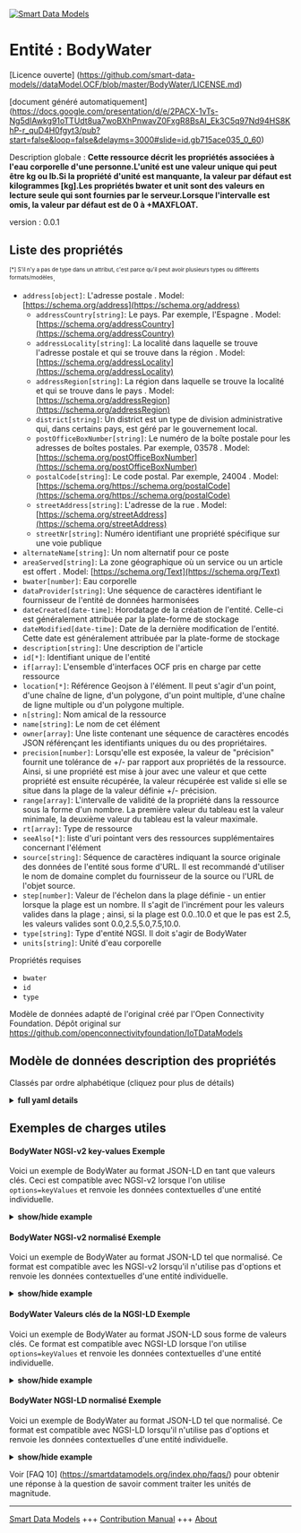 <!-- 10-Header -->  
[![Smart Data Models](https://smartdatamodels.org/wp-content/uploads/2022/01/SmartDataModels_logo.png "Logo")](https://smartdatamodels.org)  
Entité : BodyWater  
==================<!-- /10-Header -->  
<!-- 15-License -->  
[Licence ouverte] (https://github.com/smart-data-models//dataModel.OCF/blob/master/BodyWater/LICENSE.md)  
[document généré automatiquement] (https://docs.google.com/presentation/d/e/2PACX-1vTs-Ng5dIAwkg91oTTUdt8ua7woBXhPnwavZ0FxgR8BsAI_Ek3C5q97Nd94HS8KhP-r_quD4H0fgyt3/pub?start=false&loop=false&delayms=3000#slide=id.gb715ace035_0_60)  
<!-- /15-License -->  
<!-- 20-Description -->  
Description globale : **Cette ressource décrit les propriétés associées à l'eau corporelle d'une personne.L'unité est une valeur unique qui peut être kg ou lb.Si la propriété d'unité est manquante, la valeur par défaut est kilogrammes [kg].Les propriétés bwater et unit sont des valeurs en lecture seule qui sont fournies par le serveur.Lorsque l'intervalle est omis, la valeur par défaut est de 0 à +MAXFLOAT.**  
version : 0.0.1  
<!-- /20-Description -->  
<!-- 30-PropertiesList -->  

## Liste des propriétés  

<sup><sub>[*] S'il n'y a pas de type dans un attribut, c'est parce qu'il peut avoir plusieurs types ou différents formats/modèles</sub></sup>.  
- `address[object]`: L'adresse postale  . Model: [https://schema.org/address](https://schema.org/address)	- `addressCountry[string]`: Le pays. Par exemple, l'Espagne  . Model: [https://schema.org/addressCountry](https://schema.org/addressCountry)  
	- `addressLocality[string]`: La localité dans laquelle se trouve l'adresse postale et qui se trouve dans la région  . Model: [https://schema.org/addressLocality](https://schema.org/addressLocality)  
	- `addressRegion[string]`: La région dans laquelle se trouve la localité et qui se trouve dans le pays  . Model: [https://schema.org/addressRegion](https://schema.org/addressRegion)  
	- `district[string]`: Un district est un type de division administrative qui, dans certains pays, est géré par le gouvernement local.    
	- `postOfficeBoxNumber[string]`: Le numéro de la boîte postale pour les adresses de boîtes postales. Par exemple, 03578  . Model: [https://schema.org/postOfficeBoxNumber](https://schema.org/postOfficeBoxNumber)  
	- `postalCode[string]`: Le code postal. Par exemple, 24004  . Model: [https://schema.org/https://schema.org/postalCode](https://schema.org/https://schema.org/postalCode)  
	- `streetAddress[string]`: L'adresse de la rue  . Model: [https://schema.org/streetAddress](https://schema.org/streetAddress)  
	- `streetNr[string]`: Numéro identifiant une propriété spécifique sur une voie publique    
- `alternateName[string]`: Un nom alternatif pour ce poste  - `areaServed[string]`: La zone géographique où un service ou un article est offert  . Model: [https://schema.org/Text](https://schema.org/Text)- `bwater[number]`: Eau corporelle  - `dataProvider[string]`: Une séquence de caractères identifiant le fournisseur de l'entité de données harmonisées  - `dateCreated[date-time]`: Horodatage de la création de l'entité. Celle-ci est généralement attribuée par la plate-forme de stockage  - `dateModified[date-time]`: Date de la dernière modification de l'entité. Cette date est généralement attribuée par la plate-forme de stockage  - `description[string]`: Une description de l'article  - `id[*]`: Identifiant unique de l'entité  - `if[array]`: L'ensemble d'interfaces OCF pris en charge par cette ressource  - `location[*]`: Référence Geojson à l'élément. Il peut s'agir d'un point, d'une chaîne de ligne, d'un polygone, d'un point multiple, d'une chaîne de ligne multiple ou d'un polygone multiple.  - `n[string]`: Nom amical de la ressource  - `name[string]`: Le nom de cet élément  - `owner[array]`: Une liste contenant une séquence de caractères encodés JSON référençant les identifiants uniques du ou des propriétaires.  - `precision[number]`: Lorsqu'elle est exposée, la valeur de "précision" fournit une tolérance de +/- par rapport aux propriétés de la ressource. Ainsi, si une propriété est mise à jour avec une valeur et que cette propriété est ensuite récupérée, la valeur récupérée est valide si elle se situe dans la plage de la valeur définie +/- précision.  - `range[array]`: L'intervalle de validité de la propriété dans la ressource sous la forme d'un nombre. La première valeur du tableau est la valeur minimale, la deuxième valeur du tableau est la valeur maximale.  - `rt[array]`: Type de ressource  - `seeAlso[*]`: liste d'uri pointant vers des ressources supplémentaires concernant l'élément  - `source[string]`: Séquence de caractères indiquant la source originale des données de l'entité sous forme d'URL. Il est recommandé d'utiliser le nom de domaine complet du fournisseur de la source ou l'URL de l'objet source.  - `step[number]`: Valeur de l'échelon dans la plage définie - un entier lorsque la plage est un nombre.  Il s'agit de l'incrément pour les valeurs valides dans la plage ; ainsi, si la plage est 0.0..10.0 et que le pas est 2.5, les valeurs valides sont 0.0,2.5,5.0,7.5,10.0.  - `type[string]`: Type d'entité NGSI. Il doit s'agir de BodyWater  - `units[string]`: Unité d'eau corporelle  <!-- /30-PropertiesList -->  
<!-- 35-RequiredProperties -->  
Propriétés requises  
- `bwater`  - `id`  - `type`  <!-- /35-RequiredProperties -->  
<!-- 40-RequiredProperties -->  
Modèle de données adapté de l'original créé par l'Open Connectivity Foundation. Dépôt original sur https://github.com/openconnectivityfoundation/IoTDataModels  
<!-- /40-RequiredProperties -->  
<!-- 50-DataModelHeader -->  
## Modèle de données description des propriétés  
Classés par ordre alphabétique (cliquez pour plus de détails)  
<!-- /50-DataModelHeader -->  
<!-- 60-ModelYaml -->  
<details><summary><strong>full yaml details</strong></summary>    
```yaml  
BodyWater:    
  description: 'This Resource describes the Properties associated with a person''s body water.The unit is a single value that is one of kg or lb.If the unit Property is missing the default is kilograms [kg].The bwater and unit Properties are read-only values that are provided by the Server.When range is omitted the default is 0 to +MAXFLOAT.'    
  properties:    
    address:    
      description: The mailing address    
      properties:    
        addressCountry:    
          description: 'The country. For example, Spain'    
          type: string    
          x-ngsi:    
            model: https://schema.org/addressCountry    
            type: Property    
        addressLocality:    
          description: 'The locality in which the street address is, and which is in the region'    
          type: string    
          x-ngsi:    
            model: https://schema.org/addressLocality    
            type: Property    
        addressRegion:    
          description: 'The region in which the locality is, and which is in the country'    
          type: string    
          x-ngsi:    
            model: https://schema.org/addressRegion    
            type: Property    
        district:    
          description: 'A district is a type of administrative division that, in some countries, is managed by the local government'    
          type: string    
          x-ngsi:    
            type: Property    
        postOfficeBoxNumber:    
          description: 'The post office box number for PO box addresses. For example, 03578'    
          type: string    
          x-ngsi:    
            model: https://schema.org/postOfficeBoxNumber    
            type: Property    
        postalCode:    
          description: 'The postal code. For example, 24004'    
          type: string    
          x-ngsi:    
            model: https://schema.org/https://schema.org/postalCode    
            type: Property    
        streetAddress:    
          description: The street address    
          type: string    
          x-ngsi:    
            model: https://schema.org/streetAddress    
            type: Property    
        streetNr:    
          description: Number identifying a specific property on a public street    
          type: string    
          x-ngsi:    
            type: Property    
      type: object    
      x-ngsi:    
        model: https://schema.org/address    
        type: Property    
    alternateName:    
      description: An alternative name for this item    
      type: string    
      x-ngsi:    
        type: Property    
    areaServed:    
      description: The geographic area where a service or offered item is provided    
      type: string    
      x-ngsi:    
        model: https://schema.org/Text    
        type: Property    
    bwater:    
      description: Body water    
      minimum: 0.0    
      readOnly: true    
      type: number    
      x-ngsi:    
        type: Property    
    dataProvider:    
      description: A sequence of characters identifying the provider of the harmonised data entity    
      type: string    
      x-ngsi:    
        type: Property    
    dateCreated:    
      description: Entity creation timestamp. This will usually be allocated by the storage platform    
      format: date-time    
      type: string    
      x-ngsi:    
        type: Property    
    dateModified:    
      description: Timestamp of the last modification of the entity. This will usually be allocated by the storage platform    
      format: date-time    
      type: string    
      x-ngsi:    
        type: Property    
    description:    
      description: A description of this item    
      type: string    
      x-ngsi:    
        type: Property    
    id:    
      anyOf:    
        - description: Identifier format of any NGSI entity    
          maxLength: 256    
          minLength: 1    
          pattern: ^[\w\-\.\{\}\$\+\*\[\]`|~^@!,:\\]+$    
          type: string    
          x-ngsi:    
            type: Property    
        - description: Identifier format of any NGSI entity    
          format: uri    
          type: string    
          x-ngsi:    
            type: Property    
      description: Unique identifier of the entity    
      x-ngsi:    
        type: Property    
    if:    
      description: The OCF Interface set supported by this Resource    
      items:    
        enum:    
          - oic.if.s    
          - oic.if.baseline    
        maxLength: 64    
        type: string    
      minItems: 1    
      readOnly: true    
      type: array    
      uniqueItems: true    
      x-ngsi:    
        type: Property    
    location:    
      description: 'Geojson reference to the item. It can be Point, LineString, Polygon, MultiPoint, MultiLineString or MultiPolygon'    
      oneOf:    
        - description: Geojson reference to the item. Point    
          properties:    
            bbox:    
              items:    
                type: number    
              minItems: 4    
              type: array    
            coordinates:    
              items:    
                type: number    
              minItems: 2    
              type: array    
            type:    
              enum:    
                - Point    
              type: string    
          required:    
            - type    
            - coordinates    
          title: GeoJSON Point    
          type: object    
          x-ngsi:    
            type: GeoProperty    
        - description: Geojson reference to the item. LineString    
          properties:    
            bbox:    
              items:    
                type: number    
              minItems: 4    
              type: array    
            coordinates:    
              items:    
                items:    
                  type: number    
                minItems: 2    
                type: array    
              minItems: 2    
              type: array    
            type:    
              enum:    
                - LineString    
              type: string    
          required:    
            - type    
            - coordinates    
          title: GeoJSON LineString    
          type: object    
          x-ngsi:    
            type: GeoProperty    
        - description: Geojson reference to the item. Polygon    
          properties:    
            bbox:    
              items:    
                type: number    
              minItems: 4    
              type: array    
            coordinates:    
              items:    
                items:    
                  items:    
                    type: number    
                  minItems: 2    
                  type: array    
                minItems: 4    
                type: array    
              type: array    
            type:    
              enum:    
                - Polygon    
              type: string    
          required:    
            - type    
            - coordinates    
          title: GeoJSON Polygon    
          type: object    
          x-ngsi:    
            type: GeoProperty    
        - description: Geojson reference to the item. MultiPoint    
          properties:    
            bbox:    
              items:    
                type: number    
              minItems: 4    
              type: array    
            coordinates:    
              items:    
                items:    
                  type: number    
                minItems: 2    
                type: array    
              type: array    
            type:    
              enum:    
                - MultiPoint    
              type: string    
          required:    
            - type    
            - coordinates    
          title: GeoJSON MultiPoint    
          type: object    
          x-ngsi:    
            type: GeoProperty    
        - description: Geojson reference to the item. MultiLineString    
          properties:    
            bbox:    
              items:    
                type: number    
              minItems: 4    
              type: array    
            coordinates:    
              items:    
                items:    
                  items:    
                    type: number    
                  minItems: 2    
                  type: array    
                minItems: 2    
                type: array    
              type: array    
            type:    
              enum:    
                - MultiLineString    
              type: string    
          required:    
            - type    
            - coordinates    
          title: GeoJSON MultiLineString    
          type: object    
          x-ngsi:    
            type: GeoProperty    
        - description: Geojson reference to the item. MultiLineString    
          properties:    
            bbox:    
              items:    
                type: number    
              minItems: 4    
              type: array    
            coordinates:    
              items:    
                items:    
                  items:    
                    items:    
                      type: number    
                    minItems: 2    
                    type: array    
                  minItems: 4    
                  type: array    
                type: array    
              type: array    
            type:    
              enum:    
                - MultiPolygon    
              type: string    
          required:    
            - type    
            - coordinates    
          title: GeoJSON MultiPolygon    
          type: object    
          x-ngsi:    
            type: GeoProperty    
      x-ngsi:    
        type: GeoProperty    
    n:    
      description: Friendly name of the Resource    
      maxLength: 64    
      readOnly: true    
      type: string    
      x-ngsi:    
        type: Property    
    name:    
      description: The name of this item    
      type: string    
      x-ngsi:    
        type: Property    
    owner:    
      description: A List containing a JSON encoded sequence of characters referencing the unique Ids of the owner(s)    
      items:    
        anyOf:    
          - description: Identifier format of any NGSI entity    
            maxLength: 256    
            minLength: 1    
            pattern: ^[\w\-\.\{\}\$\+\*\[\]`|~^@!,:\\]+$    
            type: string    
            x-ngsi:    
              type: Property    
          - description: Identifier format of any NGSI entity    
            format: uri    
            type: string    
            x-ngsi:    
              type: Property    
        description: Unique identifier of the entity    
        x-ngsi:    
          type: Property    
      type: array    
      x-ngsi:    
        type: Property    
    precision:    
      description: 'When exposed the value in ''precision'' provides a +/- tolerance against the Properties in the Resource. Thus if a Property is UPDATED to a value and that Property then RETRIEVED, the RETRIEVED value is valid if in the range of the set value +/- precision'    
      readOnly: true    
      type: number    
      x-ngsi:    
        type: Property    
    range:    
      description: 'The valid range for the Property in the Resource as a number. The first value in the array is the minimum value, the second value in the array is the maximum value'    
      items:    
        type: number    
      maxItems: 2    
      minItems: 2    
      readOnly: true    
      type: array    
      x-ngsi:    
        type: Property    
    rt:    
      description: Resource Type    
      items:    
        enum:    
          - oic.r.body.water    
        maxLength: 64    
        type: string    
      minItems: 1    
      readOnly: true    
      type: array    
      uniqueItems: true    
      x-ngsi:    
        type: Property    
    seeAlso:    
      description: list of uri pointing to additional resources about the item    
      oneOf:    
        - items:    
            format: uri    
            type: string    
          minItems: 1    
          type: array    
        - format: uri    
          type: string    
      x-ngsi:    
        type: Property    
    source:    
      description: 'A sequence of characters giving the original source of the entity data as a URL. Recommended to be the fully qualified domain name of the source provider, or the URL to the source object'    
      type: string    
      x-ngsi:    
        type: Property    
    step:    
      description: 'Step value across the defined range an integer when the range is a number.  This is the increment for valid values across the range; so if range is 0.0..10.0 and step is 2.5 then valid values are 0.0,2.5,5.0,7.5,10.0'    
      readOnly: true    
      type: number    
      x-ngsi:    
        type: Property    
    type:    
      description: NGSI entity type. It has to be BodyWater    
      enum:    
        - BodyWater    
      type: string    
      x-ngsi:    
        type: Property    
    units:    
      default: kg    
      description: Body water unit    
      enum:    
        - kg    
        - lb    
      readOnly: true    
      type: string    
      x-ngsi:    
        type: Property    
  required:    
    - bwater    
    - id    
    - type    
  type: object    
  x-derived-from: https://raw.githubusercontent.com/openconnectivityfoundation/IoTDataModels/master/BodyWaterResURI.swagger.json    
  x-disclaimer: 'Redistribution and use in source and binary forms, with or without modification, are permitted  provided that the license conditions are met. Copyleft (c) 2022 Contributors to Smart Data Models Program'    
  x-license-url: https://github.com/smart-data-models/dataModel.OCF/blob/master/BodyWater/LICENSE.md    
  x-model-schema: https://smart-data-models.github.io/dataModel.OCF/BodyWater/schema.json    
  x-model-tags: OCF    
  x-version: 0.0.1    
```  
</details>    
<!-- /60-ModelYaml -->  
<!-- 70-MiddleNotes -->  
<!-- /70-MiddleNotes -->  
<!-- 80-Examples -->  
## Exemples de charges utiles  
#### BodyWater NGSI-v2 key-values Exemple  
Voici un exemple de BodyWater au format JSON-LD en tant que valeurs clés. Ceci est compatible avec NGSI-v2 lorsque l'on utilise `options=keyValues` et renvoie les données contextuelles d'une entité individuelle.  
<details><summary><strong>show/hide example</strong></summary>    
```json  
{  
    "id": "urn:ngsi-ld:BodyWater:id:ILUG:06057800",  
    "dateCreated": "2001-08-15T20:11:14Z",  
    "dateModified": "1977-09-04T09:36:22Z",  
    "source": "Book ok argue film buy create. Meet stock member onto rule. Soon live anima",  
    "name": "Dark event last face could hand thus. Similar early service doctor involve soon member. Into ",  
    "alternateName": "Available production probably action contain alone computer one. Exist re",  
    "description": "Media chair cut training. Think process article really agency hit. Term rule surface tonight.",  
    "dataProvider": "Reduce analysis around guy available ",  
    "owner": [  
        "urn:ngsi-ld:BodyWater:items:AJNM:96519237",  
        "urn:ngsi-ld:BodyWater:items:LIJF:23536544"  
    ],  
    "seeAlso": [  
        "urn:ngsi-ld:BodyWater:items:TTXY:37487574"  
    ],  
    "location": {  
        "type": "Point",  
        "coordinates": [  
            17.8879955,  
            -60.854531  
        ]  
    },  
    "address": {  
        "streetAddress": "Design occur than senior. Director think thank cost consider official.",  
        "addressLocality": "Expert eat structure anything ask station. Big rate structure Mr worry. Remember modern structure any.",  
        "addressRegion": "List from foreign cultural apply his manager. Language of pass different. Music use trade difference deal popular clearly. Sea leader finally step sure.",  
        "addressCountry": "Too when organization fear season management forward.",  
        "postalCode": "Increase last fine offer professional decide over I. Must glass attack factor.",  
        "postOfficeBoxNumber": "When shoulder current operation trial assume floor. Bus",  
        "streetNr": "Military debate my less employee though.",  
        "district": "State manager discussion condition nothing around. Should goal run begin throughout whatever campaig"  
    },  
    "areaServed": "Father baby turn left fire. Wha",  
    "rt": [  
        "oic.r.body.water"  
    ],  
    "bwater": 62.0,  
    "units": "kg",  
    "range": [  
        34.7,  
        488.4  
    ],  
    "step": 615.4,  
    "precision": 540.9,  
    "n": "Contain simple without herself. Against story eat new",  
    "if": [  
        "oic.if.baseline"  
    ],  
    "type": "BodyWater"  
}  
```  
</details>  
#### BodyWater NGSI-v2 normalisé Exemple  
Voici un exemple de BodyWater au format JSON-LD tel que normalisé. Ce format est compatible avec les NGSI-v2 lorsqu'il n'utilise pas d'options et renvoie les données contextuelles d'une entité individuelle.  
<details><summary><strong>show/hide example</strong></summary>    
```json  
{  
    "id": "urn:ngsi-ld:BodyWater:id:ILUG:06057800",  
    "dateCreated": {  
        "type": "DateTime",  
        "value": "2001-08-15T20:11:14Z"  
    },  
    "dateModified": {  
        "type": "DateTime",  
        "value": "1977-09-04T09:36:22Z"  
    },  
    "source": {  
        "type": "Text",  
        "value": "Book ok argue film buy create. Meet stock member onto rule. Soon live anima"  
    },  
    "name": {  
        "type": "Text",  
        "value": "Dark event last face could hand thus. Similar early service doctor involve soon member. Into "  
    },  
    "alternateName": {  
        "type": "Text",  
        "value": "Available production probably action contain alone computer one. Exist re"  
    },  
    "description": {  
        "type": "Text",  
        "value": "Media chair cut training. Think process article really agency hit. Term rule surface tonight."  
    },  
    "dataProvider": {  
        "type": "Text",  
        "value": "Reduce analysis around guy available "  
    },  
    "owner": {  
        "type": "StructuredValue",  
        "value": [  
            "urn:ngsi-ld:BodyWater:items:AJNM:96519237",  
            "urn:ngsi-ld:BodyWater:items:LIJF:23536544"  
        ]  
    },  
    "seeAlso": {  
        "type": "StructuredValue",  
        "value": [  
            "urn:ngsi-ld:BodyWater:items:TTXY:37487574"  
        ]  
    },  
    "location": {  
        "type": "geo:json",  
        "value": {  
            "type": "Point",  
            "coordinates": [  
                17.8879955,  
                -60.854531  
            ]  
        }  
    },  
    "address": {  
        "type": "StructuredValue",  
        "value": {  
            "streetAddress": "Design occur than senior. Director think thank cost consider official.",  
            "addressLocality": "Expert eat structure anything ask station. Big rate structure Mr worry. Remember modern structure any.",  
            "addressRegion": "List from foreign cultural apply his manager. Language of pass different. Music use trade difference deal popular clearly. Sea leader finally step sure.",  
            "addressCountry": "Too when organization fear season management forward.",  
            "postalCode": "Increase last fine offer professional decide over I. Must glass attack factor.",  
            "postOfficeBoxNumber": "When shoulder current operation trial assume floor. Bus",  
            "streetNr": "Military debate my less employee though.",  
            "district": "State manager discussion condition nothing around. Should goal run begin throughout whatever campaig"  
        }  
    },  
    "areaServed": {  
        "type": "Text",  
        "value": "Father baby turn left fire. Wha"  
    },  
    "rt": {  
        "type": "StructuredValue",  
        "value": [  
            "oic.r.body.water"  
        ]  
    },  
    "bwater": {  
        "type": "Number",  
        "value": 62.0  
    },  
    "units": {  
        "type": "Text",  
        "value": "kg"  
    },  
    "range": {  
        "type": "StructuredValue",  
        "value": [  
            34.7,  
            488.4  
        ]  
    },  
    "step": {  
        "type": "Number",  
        "value": 615.4  
    },  
    "precision": {  
        "type": "Number",  
        "value": 540.9  
    },  
    "n": {  
        "type": "Text",  
        "value": "Contain simple without herself. Against story eat new"  
    },  
    "if": {  
        "type": "StructuredValue",  
        "value": [  
            "oic.if.baseline"  
        ]  
    },  
    "type": "BodyWater"  
}  
```  
</details>  
#### BodyWater Valeurs clés de la NGSI-LD Exemple  
Voici un exemple de BodyWater au format JSON-LD sous forme de valeurs clés. Ce format est compatible avec NGSI-LD lorsque l'on utilise `options=keyValues` et renvoie les données contextuelles d'une entité individuelle.  
<details><summary><strong>show/hide example</strong></summary>    
```json  
{  
    "id": "urn:ngsi-ld:BodyWater:id:ILUG:06057800",  
    "dateCreated": "2001-08-15T20:11:14Z",  
    "dateModified": "1977-09-04T09:36:22Z",  
    "source": "Book ok argue film buy create. Meet stock member onto rule. Soon live anima",  
    "name": "Dark event last face could hand thus. Similar early service doctor involve soon member. Into ",  
    "alternateName": "Available production probably action contain alone computer one. Exist re",  
    "description": "Media chair cut training. Think process article really agency hit. Term rule surface tonight.",  
    "dataProvider": "Reduce analysis around guy available ",  
    "owner": [  
        "urn:ngsi-ld:BodyWater:items:AJNM:96519237",  
        "urn:ngsi-ld:BodyWater:items:LIJF:23536544"  
    ],  
    "seeAlso": [  
        "urn:ngsi-ld:BodyWater:items:TTXY:37487574"  
    ],  
    "location": {  
        "type": "Point",  
        "coordinates": [  
            17.8879955,  
            -60.854531  
        ]  
    },  
    "address": {  
        "streetAddress": "Design occur than senior. Director think thank cost consider official.",  
        "addressLocality": "Expert eat structure anything ask station. Big rate structure Mr worry. Remember modern structure any.",  
        "addressRegion": "List from foreign cultural apply his manager. Language of pass different. Music use trade difference deal popular clearly. Sea leader finally step sure.",  
        "addressCountry": "Too when organization fear season management forward.",  
        "postalCode": "Increase last fine offer professional decide over I. Must glass attack factor.",  
        "postOfficeBoxNumber": "When shoulder current operation trial assume floor. Bus",  
        "streetNr": "Military debate my less employee though.",  
        "district": "State manager discussion condition nothing around. Should goal run begin throughout whatever campaig"  
    },  
    "areaServed": "Father baby turn left fire. Wha",  
    "rt": [  
        "oic.r.body.water"  
    ],  
    "bwater": 62.0,  
    "units": "kg",  
    "range": [  
        34.7,  
        488.4  
    ],  
    "step": 615.4,  
    "precision": 540.9,  
    "n": "Contain simple without herself. Against story eat new",  
    "if": [  
        "oic.if.baseline"  
    ],  
    "type": "BodyWater",  
    "@context": [  
        "https://smartdatamodels.org/context.jsonld"  
    ]  
}  
```  
</details>  
#### BodyWater NGSI-LD normalisé Exemple  
Voici un exemple de BodyWater au format JSON-LD tel que normalisé. Ce format est compatible avec NGSI-LD lorsqu'il n'utilise pas d'options et renvoie les données contextuelles d'une entité individuelle.  
<details><summary><strong>show/hide example</strong></summary>    
```json  
{  
    "id": "urn:ngsi-ld:BodyWater:id:ILUG:06057800",  
    "dateCreated": {  
        "type": "Property",  
        "value": {  
            "@type": "DateTime",  
            "@value": "2001-08-15T20:11:14Z"  
        }  
    },  
    "dateModified": {  
        "type": "Property",  
        "value": {  
            "@type": "DateTime",  
            "@value": "1977-09-04T09:36:22Z"  
        }  
    },  
    "source": {  
        "type": "Property",  
        "value": "Book ok argue film buy create. Meet stock member onto rule. Soon live anima"  
    },  
    "name": {  
        "type": "Property",  
        "value": "Dark event last face could hand thus. Similar early service doctor involve soon member. Into "  
    },  
    "alternateName": {  
        "type": "Property",  
        "value": "Available production probably action contain alone computer one. Exist re"  
    },  
    "description": {  
        "type": "Property",  
        "value": "Media chair cut training. Think process article really agency hit. Term rule surface tonight."  
    },  
    "dataProvider": {  
        "type": "Property",  
        "value": "Reduce analysis around guy available "  
    },  
    "owner": {  
        "type": "Property",  
        "value": [  
            "urn:ngsi-ld:BodyWater:items:AJNM:96519237",  
            "urn:ngsi-ld:BodyWater:items:LIJF:23536544"  
        ]  
    },  
    "seeAlso": {  
        "type": "Property",  
        "value": [  
            "urn:ngsi-ld:BodyWater:items:TTXY:37487574"  
        ]  
    },  
    "location": {  
        "type": "GeoProperty",  
        "value": {  
            "type": "Point",  
            "coordinates": [  
                17.8879955,  
                -60.854531  
            ]  
        }  
    },  
    "address": {  
        "type": "Property",  
        "value": {  
            "streetAddress": "Design occur than senior. Director think thank cost consider official.",  
            "addressLocality": "Expert eat structure anything ask station. Big rate structure Mr worry. Remember modern structure any.",  
            "addressRegion": "List from foreign cultural apply his manager. Language of pass different. Music use trade difference deal popular clearly. Sea leader finally step sure.",  
            "addressCountry": "Too when organization fear season management forward.",  
            "postalCode": "Increase last fine offer professional decide over I. Must glass attack factor.",  
            "postOfficeBoxNumber": "When shoulder current operation trial assume floor. Bus",  
            "streetNr": "Military debate my less employee though.",  
            "district": "State manager discussion condition nothing around. Should goal run begin throughout whatever campaig"  
        }  
    },  
    "areaServed": {  
        "type": "Property",  
        "value": "Father baby turn left fire. Wha"  
    },  
    "rt": {  
        "type": "Property",  
        "value": [  
            "oic.r.body.water"  
        ]  
    },  
    "bwater": {  
        "type": "Property",  
        "value": 62.0  
    },  
    "units": {  
        "type": "Property",  
        "value": "kg"  
    },  
    "range": {  
        "type": "Property",  
        "value": [  
            34.7,  
            488.4  
        ]  
    },  
    "step": {  
        "type": "Property",  
        "value": 615.4  
    },  
    "precision": {  
        "type": "Property",  
        "value": 540.9  
    },  
    "n": {  
        "type": "Property",  
        "value": "Contain simple without herself. Against story eat new"  
    },  
    "if": {  
        "type": "Property",  
        "value": [  
            "oic.if.baseline"  
        ]  
    },  
    "type": "BodyWater",  
    "@context": [  
        "https://smartdatamodels.org/context.jsonld"  
    ]  
}  
```  
</details><!-- /80-Examples -->  
<!-- 90-FooterNotes -->  
<!-- /90-FooterNotes -->  
<!-- 95-Units -->  
Voir [FAQ 10] (https://smartdatamodels.org/index.php/faqs/) pour obtenir une réponse à la question de savoir comment traiter les unités de magnitude.  
<!-- /95-Units -->  
<!-- 97-LastFooter -->  
---  
[Smart Data Models](https://smartdatamodels.org) +++ [Contribution Manual](https://bit.ly/contribution_manual) +++ [About](https://bit.ly/Introduction_SDM)<!-- /97-LastFooter -->  
